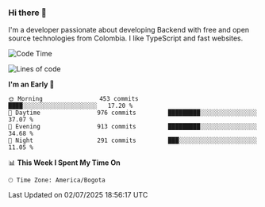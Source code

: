 ### Hi there 👋

I'm a developer passionate about developing Backend with free and open source technologies from Colombia. I like TypeScript and fast websites.

<!--START_SECTION:waka-->
![Code Time](http://img.shields.io/badge/Code%20Time-5%2C576%20hrs%2035%20mins-blue)

![Lines of code](https://img.shields.io/badge/From%20Hello%20World%20I%27ve%20Written-5.3%20million%20lines%20of%20code-blue)

**I'm an Early 🐤** 

```text
🌞 Morning                453 commits         ████░░░░░░░░░░░░░░░░░░░░░   17.20 % 
🌆 Daytime                976 commits         █████████░░░░░░░░░░░░░░░░   37.07 % 
🌃 Evening                913 commits         █████████░░░░░░░░░░░░░░░░   34.68 % 
🌙 Night                  291 commits         ███░░░░░░░░░░░░░░░░░░░░░░   11.05 % 
```


📊 **This Week I Spent My Time On** 

```text
🕑︎ Time Zone: America/Bogota
```


 Last Updated on 02/07/2025 18:56:17 UTC
<!--END_SECTION:waka-->
